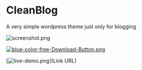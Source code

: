 # CleanBlog

A very simple wordpress theme just only for blogging

![screenshot.png](https://bitbucket.org/repo/68MA97/images/2001133518-screenshot.png)



[![blue-color-free-Download-Button.png](https://bitbucket.org/repo/68MA97/images/3415470568-blue-color-free-Download-Button.png)](http://rayhan.info)


[![live-demo.png](https://bitbucket.org/repo/68MA97/images/3692721187-live-demo.png)](Link URL)